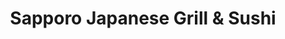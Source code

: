 ---
layout: place
title: "Sapporo Japanese Grill & Sushi"
permalink: /kentucky/louisville/sapporo-japanese-grill-sushi.html
stateAbbr: KY
stateName: Kentucky
cityName: Louisville
seo:
  name: "Sapporo Japanese Grill & Sushi"
  type: Restaurant
  links: http://www.sapporolouisville.com/
description: "Creative sushi, hibachi-cooked meats & other Japanese fare is served in a sleek, modern setting. Sapporo Japanese Grill & Sushi serves delicious sushi in Louisville, Kentucky. Try fresh Japanese dishes for a great dining experience. Available for takeout, and dinner."
place_id: ChIJN9YUsbcMaYgREsTvf024BSU
photos:
  - name: >-
      places/ChIJN9YUsbcMaYgREsTvf024BSU/photos/AeeoHcIXtOFlBhoyX6xbRZrDUFlY6roI2Su47ENpwvnkbT4Rn3uqCxYfI37-7ToQc5EN33M3EruGKt7k02uDYu_oENVVxRZJnXoRxLO8fItJQ6nssX0eW1Rc0VXNnu3RRD0Q_SSlpt8JxLgoQFz_ZNSpZMfFpE_u-4KJbyaoYaf2xbrqwRuMy7q8V0FDFs53CocKGr-mtlcZfrQaexH_hUHKix9KENp7U3Cs4msAV-5sq_KuiFEVt7inLybisaEIt4uT6cXTiOGJzXSFyuU9dONjVY0c9X2HTaXMEfs9bw2hm_hoiERElVW2UctPykqT5I02rSFWr3maDWBDk9tbGr6aeGJ5Jpni7b61Y5XJHHMTaom3WHUFKWnt6DE9ahjGv7A9lRKpWHa7EUEcPp1tlX9K_078F-sBoEh1jNXMP1KpDT6WZQw
    widthPx: 4800
    heightPx: 3200
    authorAttributions:
      - displayName: Joe Cho
        uri: https://maps.google.com/maps/contrib/118077807511140030628
        photoUri: >-
          https://lh3.googleusercontent.com/a-/ALV-UjVdYov5zaGDQciC11oVb-CLZEKYVfnhiP32SMhXxcAdDqbiY-M=s100-p-k-no-mo
    flagContentUri: >-
      https://www.google.com/local/imagery/report/?cb_client=maps_api_places.places_api&image_key=!1e10!2sCIHM0ogKEICAgICRyrf4ywE&hl=en-US
    googleMapsUri: >-
      https://www.google.com/maps/place//data=!3m4!1e2!3m2!1sCIHM0ogKEICAgICRyrf4ywE!2e10!4m2!3m1!1s0x88690cb7b114d637:0x2505b84d7fefc412
  - name: >-
      places/ChIJN9YUsbcMaYgREsTvf024BSU/photos/AeeoHcJ15ccA6eVo_2_S4j4Ts1km4fj9aT1f_wZ-0Xq6FONkayBozodpnDUPIbTUVVa5QHTZaU7xiIR6Rhi4JUBCcwZmmDqpE2ihQ8gJcR_gjcGy2xBXNZWhSp6SpXQReivwmtcegKLSm-mOE9AKh4tkj5oDvsyR5gsvQOORkS-y7hjq_nNLUo3yoHxu3nq43PL2fJBeoNFV2sfhL0rXDzKVx_ulB9f-HCIAYowBOE4gpyQ6Fs0xPnYq3PCWOpjBpwySXJc9KhoolIiPcV7gGr_YWcJ7NV-8RMkU-WBagrJFS277Wzr5jwuz5yW0haBP-eJTtv4JZYpZDVuo4hDyDnVj3W7uOimOAQFDR_Iix1xHf8pGRbobhjZt7T-xj61cGYcQyWKUs44hISLUmG_GMpHJhy6-GJ1VuJMNG5PqHzBAFARL_fvI
    widthPx: 4800
    heightPx: 2700
    authorAttributions:
      - displayName: Tony Merta
        uri: https://maps.google.com/maps/contrib/113738243944187014197
        photoUri: >-
          https://lh3.googleusercontent.com/a-/ALV-UjVtgbcWnRnKSmKPzcaab46mLwYLSplP5pKR7Ck26ZKbZXAqvl0Jhw=s100-p-k-no-mo
    flagContentUri: >-
      https://www.google.com/local/imagery/report/?cb_client=maps_api_places.places_api&image_key=!1e10!2sCIHM0ogKEICAgIDEz7TchQE&hl=en-US
    googleMapsUri: >-
      https://www.google.com/maps/place//data=!3m4!1e2!3m2!1sCIHM0ogKEICAgIDEz7TchQE!2e10!4m2!3m1!1s0x88690cb7b114d637:0x2505b84d7fefc412
  - name: >-
      places/ChIJN9YUsbcMaYgREsTvf024BSU/photos/AeeoHcKXtRXoiik72bLXt2Bm2JuyPWvkl9P7OWcvvwGd4lQad3acKogYkELXJssLZfHxqtqNWPwZCxpC7eJdmzL_Kmh17e9qjjghnxgOqozsHwIn9UryktgrvGiWfNXRislY4pfV67MyaARQH6M7XhDPqHpukdqt29RXhUadNm2QE_augsz7mp-ibV-aBWo8PIjiobahGMF0G7Zv42leR7z9Vn-q7Og556GYcC0r4rl5RTpQMAH-_yMzCKE1ztk6LWpZ1ZtkM0orJ9b_4jdsQSJWN2EQstWTQILHCg0ZMbQp9qAphrmppzBXeC6uVvJzlAHw_agKIWpf9qDBJq2CEis74maZEmmQGvAvzxgrrd52IXRhDjvF0YJ_kIPtxXLYON3paVY6WmjhCqW5N2uI0gXK46DM8xQX8u7fY3R3N88n1p3UpQ
    widthPx: 4000
    heightPx: 3000
    authorAttributions:
      - displayName: James K
        uri: https://maps.google.com/maps/contrib/101812444274063819421
        photoUri: >-
          https://lh3.googleusercontent.com/a-/ALV-UjVj32EQBElOWzRK0IWW9geZlx4YKmlHQkGfndXLzGkuRoKQlN6wQg=s100-p-k-no-mo
    flagContentUri: >-
      https://www.google.com/local/imagery/report/?cb_client=maps_api_places.places_api&image_key=!1e10!2sCIHM0ogKEICAgMCw4LzzBQ&hl=en-US
    googleMapsUri: >-
      https://www.google.com/maps/place//data=!3m4!1e2!3m2!1sCIHM0ogKEICAgMCw4LzzBQ!2e10!4m2!3m1!1s0x88690cb7b114d637:0x2505b84d7fefc412
  - name: >-
      places/ChIJN9YUsbcMaYgREsTvf024BSU/photos/AeeoHcJTMn59toFSiFGE6fYoIJwVSCXRZftxvJGLGkeXH31Gl-0rjhwtFCAzauw8SFUWVA2JqHjJ-JDXdDYL_8-Js20biXNgDS2Ke6rgB4yUZy6k2NCjKZPZG380QUn6NIbEgb8pk5OFRgUIUCrRgmHKFZsj0ywKq9ew6bNU0vQVBiduoEKDh3RhCHcZ07S50ltEmQyGwlfO7OcI5o6blBtgFYz0FxNW0RgHAiJ3VPBVT1QD_fi354dojoVukMhMPULyEM16fGZR4GbsPc61n_JKFqyLJcpfyUFhv8-Sjuryvw0KGWM1UggRZ9E_EJPBzFyBfwl7SthGk-qXLlIIyIzV_rqKX2ZkdlUvQQ2Mix-sgtEqrytwaHVCmsUQm-G73Ahfy4DD0Xc3wux9oXcqJA7ZnZ-tDZXEm7s0F9ypC-9fwuTYC-Al
    widthPx: 4032
    heightPx: 3024
    authorAttributions:
      - displayName: Jorge Leyva
        uri: https://maps.google.com/maps/contrib/100996072466541004784
        photoUri: >-
          https://lh3.googleusercontent.com/a-/ALV-UjXH9YaenaMeFi9bhiobAxsv2oAxnImsOoCOk0Vf14v2lMmfrdE=s100-p-k-no-mo
    flagContentUri: >-
      https://www.google.com/local/imagery/report/?cb_client=maps_api_places.places_api&image_key=!1e10!2sCIHM0ogKEICAgICL_sar6wE&hl=en-US
    googleMapsUri: >-
      https://www.google.com/maps/place//data=!3m4!1e2!3m2!1sCIHM0ogKEICAgICL_sar6wE!2e10!4m2!3m1!1s0x88690cb7b114d637:0x2505b84d7fefc412
  - name: >-
      places/ChIJN9YUsbcMaYgREsTvf024BSU/photos/AeeoHcK2nQn0CSEB3NcZeFAPpVVjTSj9W-Igui5w3ZexZhAIqg7rSBHkmUGJtLh9qOd1lL2lVyzT0_Oemwc95d1sDi5E0FqEkpC9amTzot7cMMPldcc8-5moApxAhJ22H9MjfFUxi41isALIbNsKEBzKq1u1gQ4a-L_seyWbTrL6mNfMfTwzMjSt6hQlMQADvTeoBptdm7xIz7-7xrXicVMu3VC_JXA3Ytc10QUejaizHoKAAMzzrlWvXCxRfYtKDCKssgJK2tXzYX_RRWTiYe8_klgOgsgMGfYVwyStObFzW1X1dahNwGJUTSTBmRZZfl1BojbQiz-v5kh8aqXZ8phpXaXAF-FzKcYhe1ejvR5yMW9D_7VarjK7A_Hjz7HhcRk8ANGT7i5N901i0dEph-odqvpuQ35td2XNIxUWYiBI3RDlSg
    widthPx: 4000
    heightPx: 3000
    authorAttributions:
      - displayName: James K
        uri: https://maps.google.com/maps/contrib/101812444274063819421
        photoUri: >-
          https://lh3.googleusercontent.com/a-/ALV-UjVj32EQBElOWzRK0IWW9geZlx4YKmlHQkGfndXLzGkuRoKQlN6wQg=s100-p-k-no-mo
    flagContentUri: >-
      https://www.google.com/local/imagery/report/?cb_client=maps_api_places.places_api&image_key=!1e10!2sCIHM0ogKEICAgMCw4JL7AQ&hl=en-US
    googleMapsUri: >-
      https://www.google.com/maps/place//data=!3m4!1e2!3m2!1sCIHM0ogKEICAgMCw4JL7AQ!2e10!4m2!3m1!1s0x88690cb7b114d637:0x2505b84d7fefc412
  - name: >-
      places/ChIJN9YUsbcMaYgREsTvf024BSU/photos/AeeoHcIa7weUpJ2Skk6MSX-7sAAFJ9M5daD9AbWeW7II10NjFX7q9Jr0cxwSLh4Y46QxjiIbSR9k-qw-rEin0HbHpugd0sZuXs2FybS2VT7cklChXu8bf-fpih6Vm0_cAS_DZWKPgxd3qrSQzNQdb4LznBrpj2wwLN9xLKg2HhWHDv3JZeJfF5VMk8pXOYit7mWMjjHVR060lxP_cZT8gmSd4pOBIQTS_Cyzl3mAMCoVEBqIf6udDPlvOwmIH6rPuFaLEYweqtaSdj_cBlg0ndmpTFmUhb1jfZHxuWiLstADUzVcW_q0oH16aGD7plYtMCPQw3R-h5ZSohirH83mgJuXIKQZiKLHDkNkcB1Bw_MoCtphgL_06afaM6cWmqqS3fKNZp2jYHPUsksfFCnZMen3gwZcYe3ztU7E-poGsQpHXI77_g
    widthPx: 3024
    heightPx: 4032
    authorAttributions:
      - displayName: Alex 6
        uri: https://maps.google.com/maps/contrib/115276789686745998793
        photoUri: >-
          https://lh3.googleusercontent.com/a-/ALV-UjUpruuEV_bQ8LK9CjpoV7f0AQaA8LwRL4kN6SLehmbRd9BsRKmrsg=s100-p-k-no-mo
    flagContentUri: >-
      https://www.google.com/local/imagery/report/?cb_client=maps_api_places.places_api&image_key=!1e10!2sCIHM0ogKEICAgICXl5b0Ag&hl=en-US
    googleMapsUri: >-
      https://www.google.com/maps/place//data=!3m4!1e2!3m2!1sCIHM0ogKEICAgICXl5b0Ag!2e10!4m2!3m1!1s0x88690cb7b114d637:0x2505b84d7fefc412
  - name: >-
      places/ChIJN9YUsbcMaYgREsTvf024BSU/photos/AeeoHcJt4CPvtrF7R60KKgpIINJbFtaoTRxLt1VjagQj0Iv9TxH2GSfVTG-Zbg1wLUFZ6BAuxY2XP1jauLPoLHb1dMarscw1xHHRI-mnrI6VMbdH0J1887Po2ew-fRkLWonnJL9Vkk3sDZK1Wgg3WImqfgeGStvS7Z1xpGW0cWgl338EKHfvG88QbAp1t7P9OgdjtGyALpQjbve1ltyIHBT2dTa-XCZnyVIon4lYE_V5fLYtEo9iy5Eb7r0TO4ppAMY4dM5MBNepGK4NPYbtBH5rgNKO3tKicurVb8Jc-ffdnGYtSZ2S7YNv68FAoxTNGUDvtgfUzix8udf1Trqmgg2FzDbJrZAaFkN3INsc_zz7R9ZItqnbbvUUG19mk5taPQQmArVuTevdOKvMf2jdjWCNvypJinD5RND2CJ-OYLaqQgc
    widthPx: 4000
    heightPx: 3000
    authorAttributions:
      - displayName: Alberto Riveron Bruceta
        uri: https://maps.google.com/maps/contrib/109315716068229772930
        photoUri: >-
          https://lh3.googleusercontent.com/a-/ALV-UjVZi1IynMTe301w8cIAzepEDuxi1ylj_j_5NG8wbEZrLj4yYr1I=s100-p-k-no-mo
    flagContentUri: >-
      https://www.google.com/local/imagery/report/?cb_client=maps_api_places.places_api&image_key=!1e10!2sCIHM0ogKEICAgIDJ-bOvQA&hl=en-US
    googleMapsUri: >-
      https://www.google.com/maps/place//data=!3m4!1e2!3m2!1sCIHM0ogKEICAgIDJ-bOvQA!2e10!4m2!3m1!1s0x88690cb7b114d637:0x2505b84d7fefc412
  - name: >-
      places/ChIJN9YUsbcMaYgREsTvf024BSU/photos/AeeoHcJDEaKQjLWLLt4mOo6X_pyPCa2Fp7HFBlybCFAIcsPMWDChLdaC3ltimMT5pNXz9hpKL76rgXs6thmNFQmQHVcIpshdavfgBm3qYXFLiGibHLytDuPYFd-gz-9-PgeyBUMTz6q6P-cfsGeO8mzExwN-6OTq64OEbmcMHCVBzd4HRHYCNno8A5BApEX0ibaAtkNZVn1sW6XnnrIlhzJWfUjc9NiGi_EB9Ek0koWtj6XTgqUbVek7m2CIEi2HdEZoY2wphUqupzIFgg7oKZ_hHt2tk9peZ84Ld0lObCUhaZomxQGWGdomSJP6H53J-cDJZC9ArabeWoZwMTiP10uD8x9n7SOXP-WXWbBcy79H6oHOh59fZTdgmRuL3cx84d7MIqmkGsd9Tq5B-WpNezRqWU5uf8JEV4Q2uhlSjToFovoN3Gk4
    widthPx: 4032
    heightPx: 3024
    authorAttributions:
      - displayName: Alex 6
        uri: https://maps.google.com/maps/contrib/115276789686745998793
        photoUri: >-
          https://lh3.googleusercontent.com/a-/ALV-UjUpruuEV_bQ8LK9CjpoV7f0AQaA8LwRL4kN6SLehmbRd9BsRKmrsg=s100-p-k-no-mo
    flagContentUri: >-
      https://www.google.com/local/imagery/report/?cb_client=maps_api_places.places_api&image_key=!1e10!2sCIHM0ogKEICAgICXl5b0_AE&hl=en-US
    googleMapsUri: >-
      https://www.google.com/maps/place//data=!3m4!1e2!3m2!1sCIHM0ogKEICAgICXl5b0_AE!2e10!4m2!3m1!1s0x88690cb7b114d637:0x2505b84d7fefc412
  - name: >-
      places/ChIJN9YUsbcMaYgREsTvf024BSU/photos/AeeoHcIFLl6CU2CuUbTWSWh9WbDkz_r3CfwsMVHKS19cxoRtLxOd9IbZk-rpkRqskZXY_3m8SpBnmmgUzDng9j-sfC4C9_rs5DmA9D076puyjjdlEVH05LsiIu2j4kzyrB6O-xURXrdLozydCLwZ9qiPJ5ajwM5-oMjouAAEqHbbxCbDNX5NYgfYqS5JUmcf1OdTG71n9Flot6kT9fEIGAOoHUBL7a31umoPX1fqJvJRAe3n-anESPGyrgTxvOrdX6G85ukTqgqr9Ehb6U7LwyCI_5yDwhQaeZsBGnJ1QT9z-SbzD7zSLmh9c37M1tbfrySWbh_wVCYfmGvuuUI_1AuhSq6ngcYmghYSjV6ze7yWNX_GdDsAuN-rDTh53VdodHM00dMSaq_NSpXb81DQvOb35Rd0MLWg2wZM9JgeyPBcoFkTOw
    widthPx: 2920
    heightPx: 2039
    authorAttributions:
      - displayName: Savannah Chadwell
        uri: https://maps.google.com/maps/contrib/101937281900141953845
        photoUri: >-
          https://lh3.googleusercontent.com/a/ACg8ocImuL1x_ObBPBE60qzpgjx_4lqwDwYK_yQLnwq08L1VJcOpkA=s100-p-k-no-mo
    flagContentUri: >-
      https://www.google.com/local/imagery/report/?cb_client=maps_api_places.places_api&image_key=!1e10!2sCIHM0ogKEICAgIDJt7H5CA&hl=en-US
    googleMapsUri: >-
      https://www.google.com/maps/place//data=!3m4!1e2!3m2!1sCIHM0ogKEICAgIDJt7H5CA!2e10!4m2!3m1!1s0x88690cb7b114d637:0x2505b84d7fefc412
  - name: >-
      places/ChIJN9YUsbcMaYgREsTvf024BSU/photos/AeeoHcIdE3mt7UU3GaBHqyi6IlJm77gJn7Vgi12RM4lhrlRPK4_sOj8yIU0jIrzl5fT_yk0n_3ay19RvBpZ2icwYupyhC4nP1MKPEdO7KsBvLTIuX2USGDV-Pnc-2fTHxTgTFIAogc_cSFi4kgB0WGpJ_JcY_uR19N3IPHtW1VX0tuKJ5RYRM8HP1kC9f-UYBDEwp9m3aNSbYq1v-0phg_xM7VICtpJclZRVptpYkKuqKh0MKcL3__f55RZW93hSZhhf9s7Osyr5umJLMMFpXT90uQrKsbGNcsYIMUslLvoZaDB3kmPo9rL_U8v-_xVov5UinSFarzlklMzd82IzyI7SeoFRk4sRly6vmdaNt0EPeyOCAgqmylI9StP8ugUmKSzSxkgpiO5uH5lpVUDBa7NsTmTr_lbRR-A0Eqv6u59XumcpFOA3
    widthPx: 1800
    heightPx: 4000
    authorAttributions:
      - displayName: MISTY Jackson
        uri: https://maps.google.com/maps/contrib/110707390968392815491
        photoUri: >-
          https://lh3.googleusercontent.com/a-/ALV-UjVgWmz7CJjGdbSm1tegISy0bI4lr8VQAtfXtlBXmWTumdCJYewE=s100-p-k-no-mo
    flagContentUri: >-
      https://www.google.com/local/imagery/report/?cb_client=maps_api_places.places_api&image_key=!1e10!2sCIHM0ogKEICAgICDpLnezQE&hl=en-US
    googleMapsUri: >-
      https://www.google.com/maps/place//data=!3m4!1e2!3m2!1sCIHM0ogKEICAgICDpLnezQE!2e10!4m2!3m1!1s0x88690cb7b114d637:0x2505b84d7fefc412
address: 1706 Bardstown Rd, Louisville, KY 40205, USA
street: 1706 Bardstown Rd
city: Louisville
state: KY
zip: '40205'
country: USA
neighborhood: Deer Park
latitude: '38.229744'
longitude: '-85.703545'
accessibility_options:
  wheelchairAccessibleParking: true
  wheelchairAccessibleEntrance: true
  wheelchairAccessibleRestroom: true
  wheelchairAccessibleSeating: true
business_status: OPERATIONAL
name: Sapporo Japanese Grill & Sushi
google_maps_links:
  directionsUri: >-
    https://www.google.com/maps/dir//''/data=!4m7!4m6!1m1!4e2!1m2!1m1!1s0x88690cb7b114d637:0x2505b84d7fefc412!3e0
  placeUri: https://maps.google.com/?cid=2667740997285299218
  writeAReviewUri: >-
    https://www.google.com/maps/place//data=!4m3!3m2!1s0x88690cb7b114d637:0x2505b84d7fefc412!12e1
  reviewsUri: >-
    https://www.google.com/maps/place//data=!4m4!3m3!1s0x88690cb7b114d637:0x2505b84d7fefc412!9m1!1b1
  photosUri: >-
    https://www.google.com/maps/place//data=!4m3!3m2!1s0x88690cb7b114d637:0x2505b84d7fefc412!10e5
primary_type: Japanese Restaurant
opening_hours:
  regular: null
  current: null
secondary_opening_hours:
  regular:
    weekdayDescriptions: null
    type: null
  current:
    weekdayDescriptions: null
    type: null
phone: (502) 479-5550
price_level: PRICE_LEVEL_MODERATE
price_range: $20 &ndash; $30
rating: '4.5'
rating_count: 2066
website: http://www.sapporolouisville.com/
reviews:
  - name: >-
      places/ChIJN9YUsbcMaYgREsTvf024BSU/reviews/ChdDSUhNMG9nS0VJQ0FnTUN3NEx6enVRRRAB
    relativePublishTimeDescription: 4 weeks ago
    rating: 5
    text:
      text: >-
        Last time I was here has been 23 years ago. Life happened and I ended up
        moving down to Florida. Drove 11 hours from Florida to come back here.
        It's WAY better than 23 years ago. Food is phenomenal! The ambience and
        atmosphere is something you have to experience for yourself. If you have
        not been here before, why are you looking at other places? Get yourself
        over here now! No excuses! Hurry up!
      languageCode: en
    originalText:
      text: >-
        Last time I was here has been 23 years ago. Life happened and I ended up
        moving down to Florida. Drove 11 hours from Florida to come back here.
        It's WAY better than 23 years ago. Food is phenomenal! The ambience and
        atmosphere is something you have to experience for yourself. If you have
        not been here before, why are you looking at other places? Get yourself
        over here now! No excuses! Hurry up!
      languageCode: en
    authorAttribution:
      displayName: James K
      uri: https://www.google.com/maps/contrib/101812444274063819421/reviews
      photoUri: >-
        https://lh3.googleusercontent.com/a-/ALV-UjVj32EQBElOWzRK0IWW9geZlx4YKmlHQkGfndXLzGkuRoKQlN6wQg=s128-c0x00000000-cc-rp-mo-ba4
    publishTime: '2025-03-15T23:37:57.007160Z'
    flagContentUri: >-
      https://www.google.com/local/review/rap/report?postId=ChdDSUhNMG9nS0VJQ0FnTUN3NEx6enVRRRAB&d=17924085&t=1
    googleMapsUri: >-
      https://www.google.com/maps/reviews/data=!4m6!14m5!1m4!2m3!1sChdDSUhNMG9nS0VJQ0FnTUN3NEx6enVRRRAB!2m1!1s0x88690cb7b114d637:0x2505b84d7fefc412
  - name: >-
      places/ChIJN9YUsbcMaYgREsTvf024BSU/reviews/ChZDSUhNMG9nS0VJQ0FnTUNRbHBqdU5BEAE
    relativePublishTimeDescription: a month ago
    rating: 5
    text:
      text: |-
        Hate we didn't get before pics... next time.
        Bc there will definitely be a next time.
        DELICIOUS! Our complements to the chef
        Very fun & welcoming environment. Neat & Clean
        No wait

        Order:
        Hibachi steak
        Hibachi shrimp
        Goodwood- The Louisville Lager
        Sprite

        Gyoza
        California Roll
        Spider Roll
      languageCode: en
    originalText:
      text: |-
        Hate we didn't get before pics... next time.
        Bc there will definitely be a next time.
        DELICIOUS! Our complements to the chef
        Very fun & welcoming environment. Neat & Clean
        No wait

        Order:
        Hibachi steak
        Hibachi shrimp
        Goodwood- The Louisville Lager
        Sprite

        Gyoza
        California Roll
        Spider Roll
      languageCode: en
    authorAttribution:
      displayName: HeatherLynn Hankins
      uri: https://www.google.com/maps/contrib/111017504927642117593/reviews
      photoUri: >-
        https://lh3.googleusercontent.com/a-/ALV-UjV10U32q29-awRCozcbfQI5NVYF4hlJhIpfJaVZ8SQq6DjODA2j=s128-c0x00000000-cc-rp-mo-ba4
    publishTime: '2025-03-05T22:34:32.871899Z'
    flagContentUri: >-
      https://www.google.com/local/review/rap/report?postId=ChZDSUhNMG9nS0VJQ0FnTUNRbHBqdU5BEAE&d=17924085&t=1
    googleMapsUri: >-
      https://www.google.com/maps/reviews/data=!4m6!14m5!1m4!2m3!1sChZDSUhNMG9nS0VJQ0FnTUNRbHBqdU5BEAE!2m1!1s0x88690cb7b114d637:0x2505b84d7fefc412
  - name: >-
      places/ChIJN9YUsbcMaYgREsTvf024BSU/reviews/ChdDSUhNMG9nS0VJQ0FnSUN6anRMNm1nRRAB
    relativePublishTimeDescription: 10 months ago
    rating: 4
    text:
      text: >-
        The food here is awesome! We stopped by for dinner on a Saturday night
        and got right in. We tried the peach sake, the tilapia hibachi, as well
        as the Golden Cadillac & the Jp special sushi rolls. Every bite was
        awesome. The hibachi took a few extra minutes to come out but it wasn’t
        a huge problem. Our server was very quick and friendly, with great
        recommendations.. thanks Jacqueline!
      languageCode: en
    originalText:
      text: >-
        The food here is awesome! We stopped by for dinner on a Saturday night
        and got right in. We tried the peach sake, the tilapia hibachi, as well
        as the Golden Cadillac & the Jp special sushi rolls. Every bite was
        awesome. The hibachi took a few extra minutes to come out but it wasn’t
        a huge problem. Our server was very quick and friendly, with great
        recommendations.. thanks Jacqueline!
      languageCode: en
    authorAttribution:
      displayName: JozARTSY
      uri: https://www.google.com/maps/contrib/108388356873377103855/reviews
      photoUri: >-
        https://lh3.googleusercontent.com/a-/ALV-UjVf-Gey1qOMTclPiIl2u-RqX5Dh5CjetXbA5AWqpKpNpFasRCG6Gw=s128-c0x00000000-cc-rp-mo-ba6
    publishTime: '2024-06-02T01:39:40.822141Z'
    flagContentUri: >-
      https://www.google.com/local/review/rap/report?postId=ChdDSUhNMG9nS0VJQ0FnSUN6anRMNm1nRRAB&d=17924085&t=1
    googleMapsUri: >-
      https://www.google.com/maps/reviews/data=!4m6!14m5!1m4!2m3!1sChdDSUhNMG9nS0VJQ0FnSUN6anRMNm1nRRAB!2m1!1s0x88690cb7b114d637:0x2505b84d7fefc412
  - name: >-
      places/ChIJN9YUsbcMaYgREsTvf024BSU/reviews/ChZDSUhNMG9nS0VJQ0FnSURRMDk3WmNnEAE
    relativePublishTimeDescription: 5 months ago
    rating: 5
    text:
      text: >-
        Sapporo is hands down the best Japanese restaurant in Louisville. From
        the moment you walk in, the atmosphere sets the tone for an exceptional
        dining experience. The restaurant is spacious with plenty of seating,
        great lighting, and TVs, creating a comfortable and inviting vibe. What
        stands out most, though, is the service. I have never once had a bad
        experience here. The staff is attentive and friendly, making sure every
        visit is as enjoyable as the last.


        As for the food, it’s simply outstanding. Every dish I’ve tried here has
        been consistently top-tier, from sushi to ramen and everything in
        between. My family and I eat at Sapporo at least twice a month, and it’s
        a favorite for good reason. Each item is cooked to order and fresh,
        making the quality of the food well worth the price. Given its
        popularity, there can be a bit of a wait on busy nights, but it’s always
        worth it for food this good.


        Sapporo also uses a QR code menu, which is convenient and keeps
        everything touch-free, especially helpful in today’s environment. Even
        the bathrooms are spotless, showing the staff’s attention to detail.
        Other than its location in a busy area with a bit of traffic, I
        genuinely can’t find a complaint. If you love Japanese food and
        excellent service, Sapporo won’t disappoint.
      languageCode: en
    originalText:
      text: >-
        Sapporo is hands down the best Japanese restaurant in Louisville. From
        the moment you walk in, the atmosphere sets the tone for an exceptional
        dining experience. The restaurant is spacious with plenty of seating,
        great lighting, and TVs, creating a comfortable and inviting vibe. What
        stands out most, though, is the service. I have never once had a bad
        experience here. The staff is attentive and friendly, making sure every
        visit is as enjoyable as the last.


        As for the food, it’s simply outstanding. Every dish I’ve tried here has
        been consistently top-tier, from sushi to ramen and everything in
        between. My family and I eat at Sapporo at least twice a month, and it’s
        a favorite for good reason. Each item is cooked to order and fresh,
        making the quality of the food well worth the price. Given its
        popularity, there can be a bit of a wait on busy nights, but it’s always
        worth it for food this good.


        Sapporo also uses a QR code menu, which is convenient and keeps
        everything touch-free, especially helpful in today’s environment. Even
        the bathrooms are spotless, showing the staff’s attention to detail.
        Other than its location in a busy area with a bit of traffic, I
        genuinely can’t find a complaint. If you love Japanese food and
        excellent service, Sapporo won’t disappoint.
      languageCode: en
    authorAttribution:
      displayName: Ed Hardy
      uri: https://www.google.com/maps/contrib/100088501245104582465/reviews
      photoUri: >-
        https://lh3.googleusercontent.com/a-/ALV-UjUzD4FwhzeRwG9vkkuRF1SRuFobqrchXBJrp_Uvv4RR-xd7uQr8kw=s128-c0x00000000-cc-rp-mo-ba6
    publishTime: '2024-11-14T12:27:24.648321Z'
    flagContentUri: >-
      https://www.google.com/local/review/rap/report?postId=ChZDSUhNMG9nS0VJQ0FnSURRMDk3WmNnEAE&d=17924085&t=1
    googleMapsUri: >-
      https://www.google.com/maps/reviews/data=!4m6!14m5!1m4!2m3!1sChZDSUhNMG9nS0VJQ0FnSURRMDk3WmNnEAE!2m1!1s0x88690cb7b114d637:0x2505b84d7fefc412
  - name: >-
      places/ChIJN9YUsbcMaYgREsTvf024BSU/reviews/ChdDSUhNMG9nS0VJQ0FnTUR3c1B5UndnRRAB
    relativePublishTimeDescription: 3 weeks ago
    rating: 4
    text:
      text: >-
        Very nice restaurant overall, the fish hibachi was a bit dry and
        flavorless though, and the vegetables were much the same. The steak
        hibachi was excellent though, and the rice for both was fantastic. The
        edamame sat in a pool of oil and butter which was a bit unappetizing but
        it still tasted good. Service was very quick but it felt like the second
        we finished eating we were being rushed out the door. A bit pricy for
        the quality, but still tasty.
      languageCode: en
    originalText:
      text: >-
        Very nice restaurant overall, the fish hibachi was a bit dry and
        flavorless though, and the vegetables were much the same. The steak
        hibachi was excellent though, and the rice for both was fantastic. The
        edamame sat in a pool of oil and butter which was a bit unappetizing but
        it still tasted good. Service was very quick but it felt like the second
        we finished eating we were being rushed out the door. A bit pricy for
        the quality, but still tasty.
      languageCode: en
    authorAttribution:
      displayName: Noah Christilles
      uri: https://www.google.com/maps/contrib/109398341373929353617/reviews
      photoUri: >-
        https://lh3.googleusercontent.com/a-/ALV-UjWng9mtl15maRcHTjfD1yAh-jdxI_i0Le_xjeiMyKLiK_qjWGE=s128-c0x00000000-cc-rp-mo
    publishTime: '2025-03-22T21:45:23.984151Z'
    flagContentUri: >-
      https://www.google.com/local/review/rap/report?postId=ChdDSUhNMG9nS0VJQ0FnTUR3c1B5UndnRRAB&d=17924085&t=1
    googleMapsUri: >-
      https://www.google.com/maps/reviews/data=!4m6!14m5!1m4!2m3!1sChdDSUhNMG9nS0VJQ0FnTUR3c1B5UndnRRAB!2m1!1s0x88690cb7b114d637:0x2505b84d7fefc412
parking_options:
  freeParkingLot: true
  freeStreetParking: true
  valetParking: false
payment_options:
  acceptsCreditCards: true
  acceptsDebitCards: true
  acceptsCashOnly: false
  acceptsNfc: true
allow_dogs: null
curbside_pickup: false
delivery: null
dine_in: true
good_for_children: false
good_for_groups: true
good_for_sports: false
live_music: false
menu_for_children: true
outdoor_seating: false
reservable: true
restroom: true
serves_beer: true
serves_breakfast: false
serves_brunch: false
serves_cocktails: true
serves_coffee: null
serves_dinner: true
serves_dessert: true
serves_lunch: null
serves_vegetarian_food: true
serves_wine: true
takeout: true
summary: >-
  Creative sushi, hibachi-cooked meats & other Japanese fare is served in a
  sleek, modern setting.

---